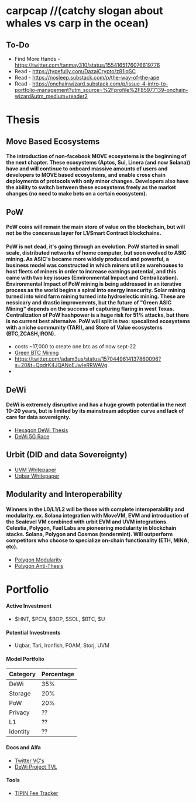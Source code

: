 # carpcap //(catchy slogan about whales vs carp in the ocean) 
## To-Do 
* Find More Hands - https://twitter.com/tanmay310/status/1554165176076619776
* Read - https://typefully.com/DazaiCrypto/z81iqSC
* Read - https://nosleep.substack.com/p/the-way-of-the-ape
* Read - https://onchainwizard.substack.com/p/issue-4-intro-to-portfolio-management?utm_source=%2Fprofile%2F85977139-onchain-wizard&utm_medium=reader2

# Thesis
## Move Based Ecosystems
#### The introduction of non-facebook MOVE ecosystems is the beginning of the next chapter. These ecosystems (Aptos, Sui, Linera (and now Solana)) have and will continue to onboard massive amounts of users and developers to MOVE based ecosystems, and enable cross chain deployments of protocols with only minor changes. Developers also have the ability to switch between these ecosystems freely as the market changes (no need to make bets on a certain ecosystem).

## PoW
#### PoW coins will remain the main store of value on the blockchain, but will not be the concensus layer for L1/Smart Contract blockchains. 
#### PoW is not dead, it's going through an evolution. PoW started in small scale, distributed networks of home computer, but soon evolved to ASIC mining. As ASIC's became more widely produced and powerful, a business model was constructed in which miners utilize warehouses to host fleets of miners in order to increase earnings potential, and this came with two key issues (Environmental Impact and Centralization). Environmental Impact of PoW mining is being addressed in an iterative process as the world begins a spiral into energy insecurity. Solar mining turned into wind farm mining turned into hydroelectic mining. These are nessicary and drastic improvemmts, but the future of "Green ASIC Mining" depends on the success of capturing flaring in west Texas. Centralization of PoW hashpower is a huge risk for 51% attacks, but there is no current best alternaive. PoW will split in two: specalized ecosystems with a niche community (TARI), and Store of Value ecosystems (BTC,ZCASH,IRON).
* costs ~17,000 to create one btc as of now sept-22
* [Green BTC Mining](https://twitter.com/DSBatten/status/1566735902617276416?s=20&t=CpJb5bBLlfbrdCzIUilLsg)
* https://twitter.com/adam3us/status/1570449614137860096?s=20&t=QqdrK4JQANoEJwIeRRWAVg
* 

## DeWi
#### DeWi is extremely disruptive and has a huge growth potential in the next 10-20 years, but is limited by its mainstream adoption curve and lack of care for data sovereignty. 
* [Hexagon DeWi Thesis](https://twitter.com/DeWiGoSite/status/1562919291783041030?s=20&t=BIx6n_Pe3qO2tS_HzyO7eQ)
* [DeWi 5G Race](https://members.delphidigital.io/reports/pollen-and-helium-the-race-to-bootstrap-a-5g-network/)

## Urbit (DID and data Sovereignty)
#### 
* [UVM Whitepaper](https://uvm.network/whitepaper.html)
* [Uqbar Whitepaper](https://uqbar.network/Uqbar-Clearpaper_2.0.1.pdf)

## Modularity and Interoperability
#### Winners in the L0/L1/L2 will be those with complete interoperability and modularity. ex. Solana integration with MoveVM, EVM and introduction of the Sealevel VM combined with urbit EVM and UVM integrations. Celestia, Polygon, Fuel Labs are pioneering modularity in blockchain stacks. Solana, Polygon and Cosmos (tendermint). Will outperform competitors who choose to specialize on-chain functionality (ETH, MINA, etc).
* [Polygon Modularity](https://twitter.com/100y_eth/status/1560604726005075971)
* [Polygon Anti-Thesis](https://twitter.com/Justin_Bons/status/1559218289208971267)

# Portfolio
#### Active Investment
* $HNT, $PCN, $BOP, $SOL, $BTC, $U
#### Potential Investments
* Uqbar, Tari, Ironfish, FOAM, Storj, UVM
#### Model Portfolio
| Category | Percentage | 
| -------- | ---------- |
| DeWi | 35% |
| Storage | 20% |
| PoW | 20% |
| Privacy | ?? |
| L1 | ?? |
| Identity | ?? |

#### Docs and Alfa
* [Twitter VC's](https://twitter.com/NFTomics/status/1566541440594968577?s=20&t=CpJb5bBLlfbrdCzIUilLsg)
* [DeWi Project TVL](https://twitter.com/DAnconia_Crypto/status/1574388063827988480?s=20&t=qPZ80vf74vFalO5ZAtJ8GA)
#### Tools
* [TIPIN Fee Tracker](https://web3index.org/)

